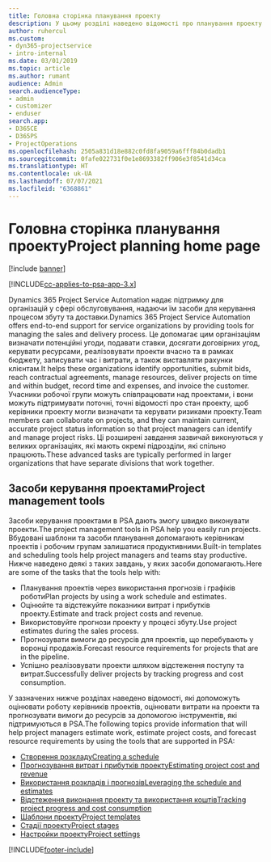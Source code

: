 ```yaml
---
title: Головна сторінка планування проекту
description: У цьому розділі наведено відомості про планування проекту.
author: ruhercul
ms.custom:
- dyn365-projectservice
- intro-internal
ms.date: 03/01/2019
ms.topic: article
ms.author: rumant
audience: Admin
search.audienceType:
- admin
- customizer
- enduser
search.app:
- D365CE
- D365PS
- ProjectOperations
ms.openlocfilehash: 2505a831d18e882c0fd8fa9059a6fff84b0dadb1
ms.sourcegitcommit: 0fafe022731f0e1e8693382ff906e3f8541d34ca
ms.translationtype: HT
ms.contentlocale: uk-UA
ms.lasthandoff: 07/07/2021
ms.locfileid: "6368861"
---
```

# <a name="project-planning-home-page"></a><span data-ttu-id="08c30-103">Головна сторінка планування проекту</span><span class="sxs-lookup"><span data-stu-id="08c30-103">Project planning home page</span></span>

[!include [banner](../includes/psa-now-project-operations.md)]

[!INCLUDE[cc-applies-to-psa-app-3.x](../includes/cc-applies-to-psa-app-3x.md)]

<span data-ttu-id="08c30-104">Dynamics 365 Project Service Automation надає підтримку для організацій у сфері обслуговування, надаючи їм засоби для керування процесом збуту та доставки.</span><span class="sxs-lookup"><span data-stu-id="08c30-104">Dynamics 365 Project Service Automation offers end-to-end support for service organizations by providing tools for managing the sales and delivery process.</span></span> <span data-ttu-id="08c30-105">Це допомагає цим організаціям визначати потенційні угоди, подавати ставки, досягати договірних угод, керувати ресурсами, реалізовувати проекти вчасно та в рамках бюджету, записувати час і витрати, а також виставляти рахунки клієнтам.</span><span class="sxs-lookup"><span data-stu-id="08c30-105">It helps these organizations identify opportunities, submit bids, reach contractual agreements, manage resources, deliver projects on time and within budget, record time and expenses, and invoice the customer.</span></span> <span data-ttu-id="08c30-106">Учасники робочої групи можуть співпрацювати над проектами, і вони можуть підтримувати поточні, точні відомості про стан проекту, щоб керівники проекту могли визначати та керувати ризиками проекту.</span><span class="sxs-lookup"><span data-stu-id="08c30-106">Team members can collaborate on projects, and they can maintain current, accurate project status information so that project managers can identify and manage project risks.</span></span> <span data-ttu-id="08c30-107">Ці розширені завдання зазвичай виконуються у великих організаціях, які мають окремі підрозділи, які спільно працюють.</span><span class="sxs-lookup"><span data-stu-id="08c30-107">These advanced tasks are typically performed in larger organizations that have separate divisions that work together.</span></span>

## <a name="project-management-tools"></a><span data-ttu-id="08c30-108">Засоби керування проектами</span><span class="sxs-lookup"><span data-stu-id="08c30-108">Project management tools</span></span>

<span data-ttu-id="08c30-109">Засоби керування проектами в PSA дають змогу швидко виконувати проекти.</span><span class="sxs-lookup"><span data-stu-id="08c30-109">The project management tools in PSA help you easily run projects.</span></span> <span data-ttu-id="08c30-110">Вбудовані шаблони та засоби планування допомагають керівникам проектів і робочим групам залишатися продуктивними.</span><span class="sxs-lookup"><span data-stu-id="08c30-110">Built-in templates and scheduling tools help project managers and teams stay productive.</span></span> <span data-ttu-id="08c30-111">Нижче наведено деякі з таких завдань, у яких засоби допомагають.</span><span class="sxs-lookup"><span data-stu-id="08c30-111">Here are some of the tasks that the tools help with:</span></span>

- <span data-ttu-id="08c30-112">Планування проектів через використання прогнозів і графіків роботи</span><span class="sxs-lookup"><span data-stu-id="08c30-112">Plan projects by using a work schedule and estimates.</span></span>
- <span data-ttu-id="08c30-113">Оцінюйте та відстежуйте показники витрат і прибутків проекту.</span><span class="sxs-lookup"><span data-stu-id="08c30-113">Estimate and track project costs and revenue.</span></span>
- <span data-ttu-id="08c30-114">Використовуйте прогнози проекту у процесі збуту.</span><span class="sxs-lookup"><span data-stu-id="08c30-114">Use project estimates during the sales process.</span></span>
- <span data-ttu-id="08c30-115">Прогнозувати вимоги до ресурсів для проектів, що перебувають у воронці продажів.</span><span class="sxs-lookup"><span data-stu-id="08c30-115">Forecast resource requirements for projects that are in the pipeline.</span></span>
- <span data-ttu-id="08c30-116">Успішно реалізовувати проекти шляхом відстеження поступу та витрат.</span><span class="sxs-lookup"><span data-stu-id="08c30-116">Successfully deliver projects by tracking progress and cost consumption.</span></span>

<span data-ttu-id="08c30-117">У зазначених нижче розділах наведено відомості, які допоможуть оцінювати роботу керівників проектів, оцінювати витрати на проекти та прогнозувати вимоги до ресурсів за допомогою інструментів, які підтримуються в PSA.</span><span class="sxs-lookup"><span data-stu-id="08c30-117">The following topics provide information that will help project managers estimate work, estimate project costs, and forecast resource requirements by using the tools that are supported in PSA:</span></span>

- [<span data-ttu-id="08c30-118">Створення розкладу</span><span class="sxs-lookup"><span data-stu-id="08c30-118">Creating a schedule</span></span>](project-creating.md)
- [<span data-ttu-id="08c30-119">Прогнозування витрат і прибутків проекту</span><span class="sxs-lookup"><span data-stu-id="08c30-119">Estimating project cost and revenue</span></span>](project-estimating.md)
- [<span data-ttu-id="08c30-120">Використання розкладів і прогнозів</span><span class="sxs-lookup"><span data-stu-id="08c30-120">Leveraging the schedule and estimates</span></span>](project-leveraging.md)
- [<span data-ttu-id="08c30-121">Відстеження виконання проекту та використання коштів</span><span class="sxs-lookup"><span data-stu-id="08c30-121">Tracking project progress and cost consumption</span></span>](project-tracking.md)
- [<span data-ttu-id="08c30-122">Шаблони проекту</span><span class="sxs-lookup"><span data-stu-id="08c30-122">Project templates</span></span>](project-templates.md)
- [<span data-ttu-id="08c30-123">Стадії проекту</span><span class="sxs-lookup"><span data-stu-id="08c30-123">Project stages</span></span>](project-stages.md)
- [<span data-ttu-id="08c30-124">Настройки проекту</span><span class="sxs-lookup"><span data-stu-id="08c30-124">Project settings</span></span>](project-settings.md)


[!INCLUDE[footer-include](../includes/footer-banner.md)]